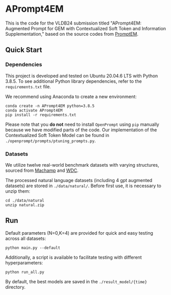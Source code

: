 # APrompt4EM

This is the code for the VLDB24 submission titled "APrompt4EM: Augmented Prompt for GEM with Contextualized Soft Token and Information Supplementation," based on the source codes from [PromptEM](https://github.com/ZJU-DAILY/PromptEM).

## Quick Start

### Dependencies

This project is developed and tested on Ubuntu 20.04.6 LTS with Python 3.8.5. To see additional Python library dependencies, refer to the `requirements.txt` file.

We recommend using Anaconda to create a new environment:
```
conda create -n APrompt4EM python=3.8.5
conda activate APrompt4EM
pip install -r requirements.txt
```
Please note that you **do not** need to install `OpenPrompt` using `pip` manually because we have modified parts of the code. Our implementation of the Contextualized Soft Token Model can be found in `./openprompt/prompts/ptuning_prompts.py`.



### Datasets

We utilize twelve real-world benchmark datasets with varying structures, sourced from [Machamp](https://github.com/megagonlabs/machamp) and [WDC](https://webdatacommons.org/largescaleproductcorpus/wdc-products/).

The processed natural language datasets (including 4 gpt augmented datasets) are stored in `./data/natural/`. Before first use, it is necessary to unzip them:
```
cd ./data/natural
unzip natural.zip
```

## Run

Default parameters (N=0,K=4) are provided for quick and easy testing across all datasets:

```
python main.py --default
```

Additionally, a script is available to facilitate testing with different hyperparameters:
```
python run_all.py
```


By default, the best models are saved in the `./result_model/{time}` directory.

